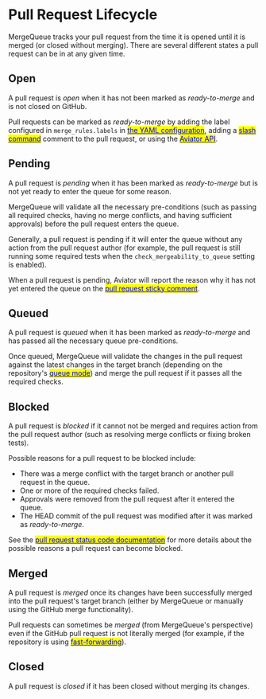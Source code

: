 # Pull Request Lifecycle

MergeQueue tracks your pull request from the time it is opened until it is merged (or closed without merging). There are several different states a pull request can be in at any given time.

## Open

A pull request is _open_ when it has not been marked as _ready-to-merge_ and is not closed on GitHub.

Pull requests can be marked as _ready-to-merge_ by adding the label configured in `merge_rules.labels` in [<mark style="color:blue;">the YAML configuration</mark>](https://app.aviator.co/schema/index.html#aviator\_config\_yaml.json), adding a [<mark style="color:blue;">slash command</mark>](../slash-commands.md) comment to the pull request, or using the [<mark style="color:blue;">Aviator API</mark>](../../api/).

## Pending

A pull request is _pending_ when it has been marked as _ready-to-merge_ but is not yet ready to enter the queue for some reason.

MergeQueue will validate all the necessary pre-conditions (such as passing all required checks, having no merge conflicts, and having sufficient approvals) before the pull request enters the queue.

Generally, a pull request is pending if it will enter the queue without any action from the pull request author (for example, the pull request is still running some required tests when the `check_mergeability_to_queue` setting is enabled).

When a pull request is pending, Aviator will report the reason why it has not yet entered the queue on the [<mark style="color:blue;">pull request sticky comment</mark>](sticky-comments.md).

## Queued

A pull request is _queued_ when it has been marked as _ready-to-merge_ and has passed all the necessary queue pre-conditions.

Once queued, MergeQueue will validate the changes in the pull request against the latest changes in the target branch (depending on the repository's [<mark style="color:blue;">queue mode</mark>](queue-modes.md)) and merge the pull request if it passes all the required checks.

## Blocked

A pull request is _blocked_ if it cannot not be merged and requires action from the pull request author (such as resolving merge conflicts or fixing broken tests).

Possible reasons for a pull request to be blocked include:

* There was a merge conflict with the target branch or another pull request in the queue.
* One or more of the required checks failed.
* Approvals were removed from the pull request after it entered the queue.
* The HEAD commit of the pull request was modified after it was marked as _ready-to-merge_.

See the [<mark style="color:blue;">pull request status code documentation</mark>](broken-reference) for more details about the possible reasons a pull request can become blocked.

## Merged

A pull request is _merged_ once its changes have been successfully merged into the pull request's target branch (either by MergeQueue or manually using the GitHub merge functionality).

Pull requests can sometimes be _merged_ (from MergeQueue's perspective) even if the GitHub pull request is not literally merged (for example, if the repository is using [<mark style="color:blue;">fast-forwarding</mark>](parallel-mode/fast-forwarding.md)).

## Closed

A pull request is _closed_ if it has been closed without merging its changes.
